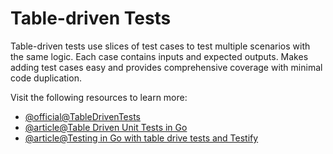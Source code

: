 # Table-driven Tests

Table-driven tests use slices of test cases to test multiple scenarios with the same logic. Each case contains inputs and expected outputs. Makes adding test cases easy and provides comprehensive coverage with minimal code duplication.

Visit the following resources to learn more:

- [@official@TableDrivenTests](https://go.dev/wiki/TableDrivenTests)
- [@article@Table Driven Unit Tests in Go](https://dev.to/boncheff/table-driven-unit-tests-in-go-407b)
- [@article@Testing in Go with table drive tests and Testify](https://dev.to/zpeters/testing-in-go-with-table-drive-tests-and-testify-kd4)